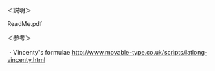 ＜説明＞

  ReadMe.pdf

＜参考＞

  ・Vincenty's formulae
    http://www.movable-type.co.uk/scripts/latlong-vincenty.html

